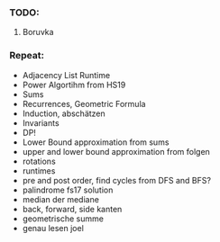  ### TODO: 
1. Boruvka



### Repeat:
- Adjacency List Runtime
- Power Algortihm from HS19
- Sums
- Recurrences, Geometric Formula
- Induction, abschätzen
- Invariants
- DP!
- Lower Bound approximation from sums 
- upper and lower bound approximation from folgen
- rotations
- runtimes
- pre and post order, find cycles from DFS and BFS?
- palindrome fs17 solution
- median der mediane
- back, forward, side kanten
- geometrische summe
- genau lesen joel




